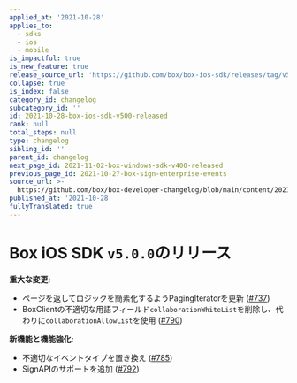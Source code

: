 ```yaml
---
applied_at: '2021-10-28'
applies_to:
  - sdks
  - ios
  - mobile
is_impactful: true
is_new_feature: true
release_source_url: 'https://github.com/box/box-ios-sdk/releases/tag/v5.0.0'
collapse: true
is_index: false
category_id: changelog
subcategory_id: ''
id: 2021-10-28-box-ios-sdk-v500-released
rank: null
total_steps: null
type: changelog
sibling_id: ''
parent_id: changelog
next_page_id: 2021-11-02-box-windows-sdk-v400-released
previous_page_id: 2021-10-27-box-sign-enterprise-events
source_url: >-
  https://github.com/box/box-developer-changelog/blob/main/content/2021/10-28-box-ios-sdk-v500-released.md
published_at: '2021-10-28'
fullyTranslated: true
---
```

# Box iOS SDK `v5.0.0`のリリース

**重大な変更:**

* ページを返してロジックを簡素化するようPagingIteratorを更新 ([#737][1])
* BoxClientの不適切な用語フィールド`collaborationWhiteList`を削除し、代わりに`collaborationAllowList`を使用 ([#790][2])

**新機能と機能強化:**

* 不適切なイベントタイプを置き換え ([#785][3])
* SignAPIのサポートを追加 ([#792][4])

[1]: https://github.com/box/box-ios-sdk/pull/737

[2]: https://github.com/box/box-ios-sdk/pull/790

[3]: https://github.com/box/box-ios-sdk/pull/785

[4]: https://github.com/box/box-ios-sdk/pull/792

